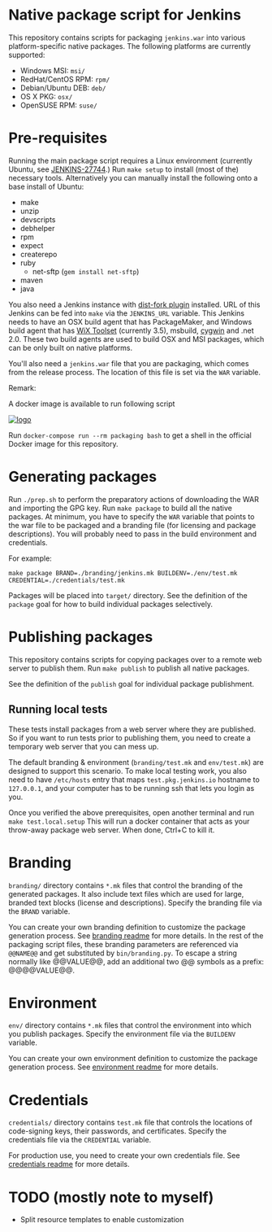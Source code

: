 # Native package script for Jenkins

This repository contains scripts for packaging `jenkins.war` into various platform-specific native packages.
The following platforms are currently supported:

  * Windows MSI: `msi/`
  * RedHat/CentOS RPM: `rpm/`
  * Debian/Ubuntu DEB: `deb/`
  * OS X PKG: `osx/`
  * OpenSUSE RPM: `suse/`

# Pre-requisites
Running the main package script requires a Linux environment (currently Ubuntu, see [JENKINS-27744](https://issues.jenkins-ci.org/browse/JENKINS-27744).)
Run `make setup` to install (most of the) necessary tools.  Alternatively you can manually install the following onto a base install of Ubuntu:
* make
* unzip
* devscripts
* debhelper
* rpm
* expect
* createrepo
* ruby
  * net-sftp  (`gem install net-sftp`)
* maven
* java

You also need a Jenkins instance with [dist-fork plugin](https://wiki.jenkins-ci.org/display/JENKINS/DistFork+Plugin)
installed. URL of this Jenkins can be fed into `make` via the `JENKINS_URL` variable.
This Jenkins needs to have an OSX build agent that has PackageMaker, and Windows build agent that has [WiX Toolset](http://wixtoolset.org/) (currently 3.5), msbuild, [cygwin](https://www.cygwin.com/) and .net 2.0. These two build agents are used to build OSX and MSI packages, which
can be only built on native platforms.

You'll also need a `jenkins.war` file that you are packaging, which comes from the release process.
The location of this file is set via the `WAR` variable.

Remark:

A docker image is available to run following script

[![logo](https://img.shields.io/docker/pulls/jenkinsciinfra/packaging?label=jenkinsciinfra%2Fpackaging&logo=docker&logoColor=white)](https://hub.docker.com/r/jenkinsciinfra/packaging)

Run `docker-compose run --rm packaging bash` to get a shell in the official Docker image for this repository.

# Generating packages
Run `./prep.sh` to perform the preparatory actions of downloading the WAR and importing the GPG key.
Run `make package` to build all the native packages.
At minimum, you have to specify the `WAR` variable that points to the war file to be packaged and a branding file (for licensing and package descriptions).
You will probably need to pass in the build environment and credentials.

For example:
```shell
make package BRAND=./branding/jenkins.mk BUILDENV=./env/test.mk CREDENTIAL=./credentials/test.mk
```

Packages will be placed into `target/` directory.
See the definition of the `package` goal for how to build individual packages selectively.

# Publishing packages
This repository contains scripts for copying packages over to a remote web server to publish them.
Run `make publish` to publish all native packages.

See the definition of the `publish` goal for individual package publishment.

## Running local tests
These tests install packages from a web server where they are published. So if you want to
run tests prior to publishing them, you need to create a temporary web server that you can mess up.

The default branding & environment (`branding/test.mk` and `env/test.mk`) are designed to support
this scenario. To make local testing work, you also need to have `/etc/hosts` entry that maps
`test.pkg.jenkins.io` hostname to `127.0.0.1`, and your computer has to be running ssh that
lets you login as you.

Once you verified the above prerequisites, open another terminal and run `make test.local.setup`
This will run a docker container that acts as your throw-away package web server. When done, Ctrl+C
to kill it.

# Branding
`branding/` directory contains `*.mk` files that control the branding of the generated packages.
It also include text files which are used for large, branded text blocks (license and descriptions).
Specify the branding file via the `BRAND` variable.

You can create your own branding definition to customize the package generation process.
See [branding readme](branding/README.md) for more details. In the rest of the packaging script files,
these branding parameters are referenced via `@@NAME@@` and get substituted by `bin/branding.py`.
To escape a string normally like @@VALUE@@, add an additional two @@ symbols as a prefix: @@@@VALUE@@.

# Environment
`env/` directory contains `*.mk` files that control the environment into which
you publish packages.  Specify the environment file via the `BUILDENV` variable.

You can create your own environment definition to customize the package generation process.
See [environment readme](env/README.md) for more details.

# Credentials
`credentials/` directory contains `test.mk` file that controls the locations of code-signing keys,
their passwords, and certificates. Specify the credentials file via the `CREDENTIAL` variable.

For production use, you need to create your own credentials file. See [credentials readme](credentials/README.md)
for more details.

# TODO (mostly note to myself)
* Split resource templates to enable customization
